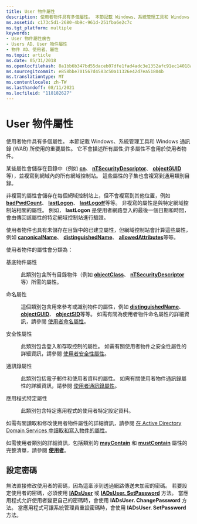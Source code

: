 ```yaml
---
title: User 物件屬性
description: 使用者物件具有多個屬性。 本節記載 Windows、系統管理工具和 Windows 通訊錄 (WAB) 所使用的重要屬性。 它不會描述所有屬性;許多屬性不會用於使用者物件。
ms.assetid: c173c5d1-2680-4b9c-961d-251fba6e2c7c
ms.tgt_platform: multiple
keywords:
- User 物件屬性廣告
- Users AD、User 物件屬性
- 物件 AD、使用者、屬性
ms.topic: article
ms.date: 05/31/2018
ms.openlocfilehash: 8a1bb6b347bd55daceb07dfe1fad4adc3e1352afc91ec14018aab6b24615c2b0
ms.sourcegitcommit: e858bbe701567d4583c50a11326e42d7ea51804b
ms.translationtype: MT
ms.contentlocale: zh-TW
ms.lasthandoff: 08/11/2021
ms.locfileid: "118182627"
---
```

# <a name="user-object-attributes"></a>User 物件屬性

使用者物件具有多個屬性。 本節記載 Windows、系統管理工具和 Windows 通訊錄 (WAB) 所使用的重要屬性。 它不會描述所有屬性;許多屬性不會用於使用者物件。

某些屬性會儲存在目錄中（例如 [**cn**](/windows/desktop/ADSchema/a-cn)、 [**nTSecurityDescriptor**](/windows/desktop/ADSchema/a-ntsecuritydescriptor)、 [**objectGUID**](/windows/desktop/ADSchema/a-objectguid)等），並複寫到網域內的所有網域控制站。 這些屬性的子集也會複寫到通用類別目錄。

非複寫的屬性會儲存在每個網域控制站上，但不會複寫到其他位置，例如 [**badPwdCount**](/windows/desktop/ADSchema/a-badpwdcount)、 [**lastLogon**](/windows/desktop/ADSchema/a-lastlogon)、 [**lastLogoff**](/windows/desktop/ADSchema/a-lastlogoff)等等。 非複寫的屬性是與特定網域控制站相關的屬性。 例如， **lastLogon** 是使用者網路登入的最後一個日期和時間，會由傳回該屬性的特定網域控制站進行驗證。

使用者物件也具有未儲存在目錄中的已建立屬性，但網域控制站會計算這些屬性，例如 [**canonicalName**](/windows/desktop/ADSchema/a-canonicalname)、 [**distinguishedName**](/windows/desktop/ADSchema/a-distinguishedname)、 [**allowedAttributes**](/windows/desktop/ADSchema/a-allowedattributes)等等。

使用者物件的屬性會分類為：

<dl> <dt>

<span id="Base_Object_Attributes"></span><span id="base_object_attributes"></span><span id="BASE_OBJECT_ATTRIBUTES"></span>基底物件屬性
</dt> <dd>

此類別包含所有目錄物件（例如 [**objectClass**](/windows/desktop/ADSchema/a-objectclass)、 [**nTSecurityDescriptor**](/windows/desktop/ADSchema/a-ntsecuritydescriptor)等）所需的屬性。

</dd> <dt>

<span id="Naming_Attributes"></span><span id="naming_attributes"></span><span id="NAMING_ATTRIBUTES"></span>命名屬性
</dt> <dd>

這個類別包含用來參考或識別物件的屬性，例如 [**distinguishedName**](/windows/desktop/ADSchema/a-distinguishedname)、 [**objectGUID**](/windows/desktop/ADSchema/a-objectguid)、 [**objectSID**](/windows/desktop/ADSchema/a-objectsid)等等。 如需有關為使用者物件命名屬性的詳細資訊，請參閱 [使用者命名屬性](naming-properties.md)。

</dd> <dt>

<span id="Security_Attributes"></span><span id="security_attributes"></span><span id="SECURITY_ATTRIBUTES"></span>安全性屬性
</dt> <dd>

此類別包含登入和存取控制的屬性。 如需有關使用者物件之安全性屬性的詳細資訊，請參閱 [使用者安全性屬性](security-properties.md)。

</dd> <dt>

<span id="Address_Book_Attributes"></span><span id="address_book_attributes"></span><span id="ADDRESS_BOOK_ATTRIBUTES"></span>通訊錄屬性
</dt> <dd>

此類別包括電子郵件和使用者資料的屬性。 如需有關使用者物件通訊錄屬性的詳細資訊，請參閱 [使用者通訊錄屬性](address-book-properties.md)。

</dd> <dt>

<span id="Application_Specific_Attributes"></span><span id="application_specific_attributes"></span><span id="APPLICATION_SPECIFIC_ATTRIBUTES"></span>應用程式特定屬性
</dt> <dd>

此類別包含特定應用程式的使用者特定設定資料。

</dd> </dl>

如需有關讀取和修改使用者物件屬性的詳細資訊，請參閱 [在 Active Directory Domain Services 中讀取和寫入物件的屬性](reading-and-writing-attributes-of-objects-in-active-directory-domain-services.md)。

如需使用者類別的詳細資訊，包括類別的 [**mayContain**](/windows/desktop/ADSchema/a-maycontain) 和 [**mustContain**](/windows/desktop/ADSchema/a-mustcontain) 屬性的完整清單，請參閱 [**使用者**](/windows/desktop/ADSchema/c-user)。

## <a name="setting-passwords"></a>設定密碼

無法直接修改使用者的密碼，因為這牽涉到透過網路傳送未加密的密碼。 若要設定使用者的密碼，必須使用 [**IADsUser**](/windows/desktop/api/iads/nf-iads-iadsuser-changepassword) 或 [**IADsUser. SetPassword**](/windows/desktop/api/iads/nf-iads-iadsuser-setpassword) 方法。 當應用程式允許使用者變更自己的密碼時，會使用 **IADsUser. ChangePassword** 方法。 當應用程式可讓系統管理員重設密碼時，會使用 **IADsUser. SetPassword** 方法。

 

 